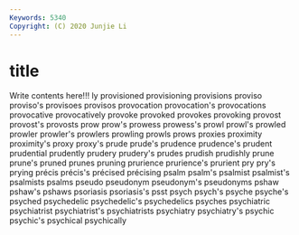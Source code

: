 ```yaml
---
Keywords: 5340
Copyright: (C) 2020 Junjie Li
---
```


# title

Write contents here!!!
ly 
provisioned 
provisioning 
provisions 
proviso
proviso's 
provisoes 
provisos 
provocation 
provocation's 
provocations 
provocative 
provocatively 
provoke 
provoked
provokes 
provoking 
provost 
provost's 
provosts 
prow 
prow's 
prowess 
prowess's 
prowl
prowl's 
prowled 
prowler 
prowler's 
prowlers 
prowling 
prowls 
prows 
proxies 
proximity
proximity's 
proxy 
proxy's 
prude 
prude's 
prudence 
prudence's 
prudent 
prudential 
prudently
prudery 
prudery's 
prudes 
prudish 
prudishly 
prune 
prune's 
pruned 
prunes 
pruning
prurience 
prurience's 
prurient 
pry 
pry's 
prying 
précis 
précis's 
précised 
précising
psalm 
psalm's 
psalmist 
psalmist's 
psalmists 
psalms 
pseudo 
pseudonym 
pseudonym's 
pseudonyms
pshaw 
pshaw's 
pshaws 
psoriasis 
psoriasis's 
psst 
psych 
psych's 
psyche 
psyche's
psyched 
psychedelic 
psychedelic's 
psychedelics 
psyches 
psychiatric 
psychiatrist 
psychiatrist's 
psychiatrists 
psychiatry
psychiatry's 
psychic 
psychic's 
psychical 
psychically 
